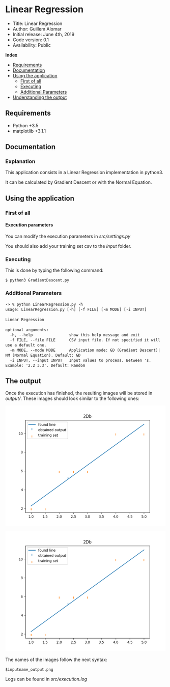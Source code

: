# Linear Regression

*    Title: Linear Regression
*    Author: Guillem Alomar
*    Initial release: June 4th, 2019                     
*    Code version: 0.1                         
*    Availability: Public     

**Index**
* [Requirements](#requirements)
* [Documentation](#documentation)
* [Using the application](#using-the-application)
    * [First of all](#first-of-all)
    * [Executing](#executing)
    * [Additional Parameters](#additional-parameters)
* [Understanding the output](#the-output)

## Requirements

- Python +3.5
- matplotlib +3.1.1

## Documentation

### Explanation

This application consists in a Linear Regression implementation in python3.

It can be calculated by Gradient Descent or with the Normal Equation.

## Using the application

### First of all

#### Execution parameters

You can modify the execution parameters in _src/settings.py_

You should also add your training set csv to the _input_ folder.

### Executing

This is done by typing the following command:
```
$ python3 GradientDescent.py
```

### Additional Parameters

```
-> % python LinearRegression.py -h
usage: LinearRegression.py [-h] [-f FILE] [-m MODE] [-i INPUT]

Linear Regression

optional arguments:
  -h, --help                show this help message and exit
  -f FILE, --file FILE      CSV input file. If not specified it will use a default one.
  -m MODE, --mode MODE      Application mode: GD (Gradient Descent)| NM (Normal Equation). Default: GD
  -i INPUT, --input INPUT   Input values to process. Between 's. Example: '2.2 3.3'. Default: Random
 ```
 
 ## The output
 
Once the execution has finished, the resulting images will be stored in _output/_. These images should look similar to the following ones:

![alt text][logo2]

[logo2]: output/example_2Db_output.png "Output of the execution using a 2D training set"

![alt text][logo2]

[logo2]: output/example_3Db_output.png "Output of the execution using a 3D training set"

The names of the images follow the next syntax:

```
$inputname_output.png
```

Logs can be found in _src/execution.log_ 
